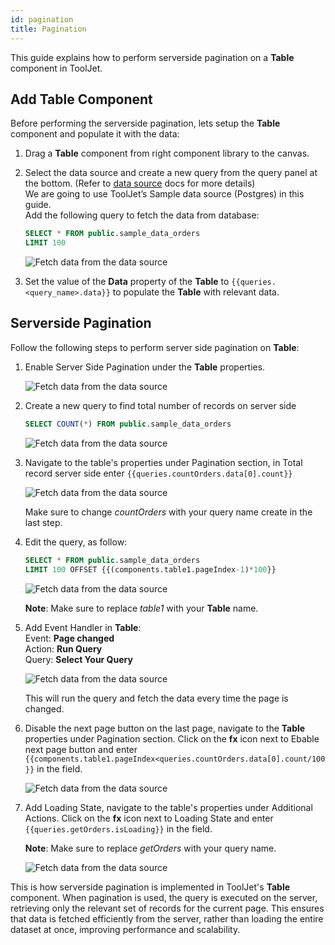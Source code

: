 ```yaml
---
id: pagination
title: Pagination
---
```


This guide explains how to perform serverside pagination on a **Table** component in ToolJet.

<div style={{paddingTop:'24px'}}>

## Add Table Component

Before performing the serverside pagination, lets setup the **Table** component and populate it with the data:

1. Drag a **Table** component from right component library to the canvas.
2. Select the data source and create a new query from the query panel at the bottom. (Refer to [data source](/docs/data-sources/overview) docs for more details) <br/>
    We are going to use ToolJet’s Sample data source (Postgres) in this guide.<br/>
    Add the following query to fetch the data from database:

    ```sql
    SELECT * FROM public.sample_data_orders
    LIMIT 100
    ```

    <img className="screenshot-full" src="/img/widgets/table/serverside-operations/fetch-data-query.png" alt="Fetch data from the data source" />

3. Set the value of the **Data** property of the **Table** to `{{queries.<query_name>.data}}` to populate the **Table** with relevant data.

</div>

<div style={{paddingTop:'24px'}}>

## Serverside Pagination

Follow the following steps to perform server side pagination on **Table**:

1. Enable Server Side Pagination under the **Table** properties.

    <img className="screenshot-full" src="/img/widgets/table/serverside-operations/pagiation-property.png" alt="Fetch data from the data source" />

2. Create a new query to find total number of records on server side

    ```sql
    SELECT COUNT(*) FROM public.sample_data_orders
    ```

    <img className="screenshot-full" src="/img/widgets/table/serverside-operations/pagiation-count.png" alt="Fetch data from the data source" />

3. Navigate to the table's properties under Pagination section, in Total record server side enter `{{queries.countOrders.data[0].count}}` 
    
    <img className="screenshot-full" src="/img/widgets/table/serverside-operations/pagiation-total-record.png" alt="Fetch data from the data source" />
    
    Make sure to change *countOrders* with your query name create in the last step.
    
4. Edit the query, as follow:
    
    ```sql
    SELECT * FROM public.sample_data_orders
    LIMIT 100 OFFSET {{(components.table1.pageIndex-1)*100}}
    ```
    
    <img className="screenshot-full" src="/img/widgets/table/serverside-operations/pagiation-query.png" alt="Fetch data from the data source" />
    
    **Note**: Make sure to replace *table1* with your **Table** name.
    
5. Add Event Handler in **Table**:<br/>
    Event: **Page changed**<br/>
    Action: **Run Query**<br/>
    Query: **Select Your Query**
    
    <img className="screenshot-full" src="/img/widgets/table/serverside-operations/pagiation-eh.png" alt="Fetch data from the data source" />
    
    This will run the query and fetch the data every time the page is changed.
    
6. Disable the next page button on the last page, navigate to the **Table** properties under Pagination section. Click on the **fx** icon next to Ebable next page button and enter `{{components.table1.pageIndex<queries.countOrders.data[0].count/100}}` in the field.
    
    <img className="screenshot-full" src="/img/widgets/table/serverside-operations/pagiation-next-page.png" alt="Fetch data from the data source" />
    
7. Add Loading State, navigate to the table's properties under Additional Actions. Click on the **fx** icon next to Loading State and enter `{{queries.getOrders.isLoading}}` in the field.

    **Note**: Make sure to replace *getOrders* with your query name.

    <img className="screenshot-full" src="/img/widgets/table/serverside-operations/pagiation-loading.png" alt="Fetch data from the data source" />

This is how serverside pagination is implemented in ToolJet's **Table** component. When pagination is used, the query is executed on the server, retrieving only the relevant set of records for the current page. This ensures that data is fetched efficiently from the server, rather than loading the entire dataset at once, improving performance and scalability.

</div>

